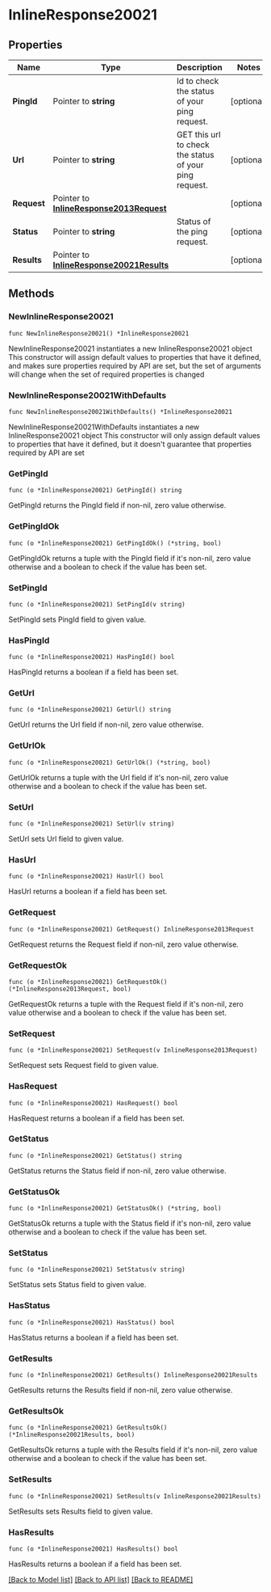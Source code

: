 # InlineResponse20021

## Properties

Name | Type | Description | Notes
------------ | ------------- | ------------- | -------------
**PingId** | Pointer to **string** | Id to check the status of your ping request. | [optional] 
**Url** | Pointer to **string** | GET this url to check the status of your ping request. | [optional] 
**Request** | Pointer to [**InlineResponse2013Request**](InlineResponse2013Request.md) |  | [optional] 
**Status** | Pointer to **string** | Status of the ping request. | [optional] 
**Results** | Pointer to [**InlineResponse20021Results**](InlineResponse20021Results.md) |  | [optional] 

## Methods

### NewInlineResponse20021

`func NewInlineResponse20021() *InlineResponse20021`

NewInlineResponse20021 instantiates a new InlineResponse20021 object
This constructor will assign default values to properties that have it defined,
and makes sure properties required by API are set, but the set of arguments
will change when the set of required properties is changed

### NewInlineResponse20021WithDefaults

`func NewInlineResponse20021WithDefaults() *InlineResponse20021`

NewInlineResponse20021WithDefaults instantiates a new InlineResponse20021 object
This constructor will only assign default values to properties that have it defined,
but it doesn't guarantee that properties required by API are set

### GetPingId

`func (o *InlineResponse20021) GetPingId() string`

GetPingId returns the PingId field if non-nil, zero value otherwise.

### GetPingIdOk

`func (o *InlineResponse20021) GetPingIdOk() (*string, bool)`

GetPingIdOk returns a tuple with the PingId field if it's non-nil, zero value otherwise
and a boolean to check if the value has been set.

### SetPingId

`func (o *InlineResponse20021) SetPingId(v string)`

SetPingId sets PingId field to given value.

### HasPingId

`func (o *InlineResponse20021) HasPingId() bool`

HasPingId returns a boolean if a field has been set.

### GetUrl

`func (o *InlineResponse20021) GetUrl() string`

GetUrl returns the Url field if non-nil, zero value otherwise.

### GetUrlOk

`func (o *InlineResponse20021) GetUrlOk() (*string, bool)`

GetUrlOk returns a tuple with the Url field if it's non-nil, zero value otherwise
and a boolean to check if the value has been set.

### SetUrl

`func (o *InlineResponse20021) SetUrl(v string)`

SetUrl sets Url field to given value.

### HasUrl

`func (o *InlineResponse20021) HasUrl() bool`

HasUrl returns a boolean if a field has been set.

### GetRequest

`func (o *InlineResponse20021) GetRequest() InlineResponse2013Request`

GetRequest returns the Request field if non-nil, zero value otherwise.

### GetRequestOk

`func (o *InlineResponse20021) GetRequestOk() (*InlineResponse2013Request, bool)`

GetRequestOk returns a tuple with the Request field if it's non-nil, zero value otherwise
and a boolean to check if the value has been set.

### SetRequest

`func (o *InlineResponse20021) SetRequest(v InlineResponse2013Request)`

SetRequest sets Request field to given value.

### HasRequest

`func (o *InlineResponse20021) HasRequest() bool`

HasRequest returns a boolean if a field has been set.

### GetStatus

`func (o *InlineResponse20021) GetStatus() string`

GetStatus returns the Status field if non-nil, zero value otherwise.

### GetStatusOk

`func (o *InlineResponse20021) GetStatusOk() (*string, bool)`

GetStatusOk returns a tuple with the Status field if it's non-nil, zero value otherwise
and a boolean to check if the value has been set.

### SetStatus

`func (o *InlineResponse20021) SetStatus(v string)`

SetStatus sets Status field to given value.

### HasStatus

`func (o *InlineResponse20021) HasStatus() bool`

HasStatus returns a boolean if a field has been set.

### GetResults

`func (o *InlineResponse20021) GetResults() InlineResponse20021Results`

GetResults returns the Results field if non-nil, zero value otherwise.

### GetResultsOk

`func (o *InlineResponse20021) GetResultsOk() (*InlineResponse20021Results, bool)`

GetResultsOk returns a tuple with the Results field if it's non-nil, zero value otherwise
and a boolean to check if the value has been set.

### SetResults

`func (o *InlineResponse20021) SetResults(v InlineResponse20021Results)`

SetResults sets Results field to given value.

### HasResults

`func (o *InlineResponse20021) HasResults() bool`

HasResults returns a boolean if a field has been set.


[[Back to Model list]](../README.md#documentation-for-models) [[Back to API list]](../README.md#documentation-for-api-endpoints) [[Back to README]](../README.md)


